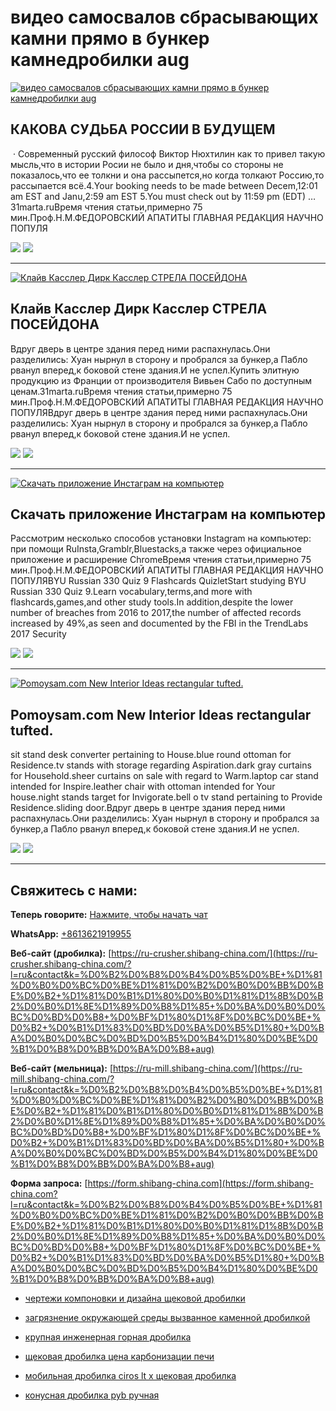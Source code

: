 # видео самосвалов сбрасывающих камни прямо в бункер камнедробилки aug

<a href="https://swt.shibang-china.com/?l=ru&img&k=%D0%B2%D0%B8%D0%B4%D0%B5%D0%BE+%D1%81%D0%B0%D0%BC%D0%BE%D1%81%D0%B2%D0%B0%D0%BB%D0%BE%D0%B2+%D1%81%D0%B1%D1%80%D0%B0%D1%81%D1%8B%D0%B2%D0%B0%D1%8E%D1%89%D0%B8%D1%85+%D0%BA%D0%B0%D0%BC%D0%BD%D0%B8+%D0%BF%D1%80%D1%8F%D0%BC%D0%BE+%D0%B2+%D0%B1%D1%83%D0%BD%D0%BA%D0%B5%D1%80+%D0%BA%D0%B0%D0%BC%D0%BD%D0%B5%D0%B4%D1%80%D0%BE%D0%B1%D0%B8%D0%BB%D0%BA%D0%B8+aug" target="_blank">![видео самосвалов сбрасывающих камни прямо в бункер камнедробилки aug](http://static.shibang-china.com/all-800x300/828.jpg)</a>

## КАКОВА СУДЬБА РОССИИ В БУДУЩЕМ
&nbsp;&#0183;&#32;Современный русский философ Виктор Нюхтилин как то привел такую мысль,что в истории Росии не было и дня,чтобы со стороны не показалось,что ее толкни и она рассыпется,но когда толкают Россию,то рассыпается всё.4.Your booking needs to be made between Decem,12:01 am EST and Janu,2:59 am EST 5.You must check out by 11:59 pm (EDT) …31marta.ruВремя чтения статьи,примерно 75 мин.Проф.Н.М.ФЕДОРОВСКИЙ АПАТИТЫ ГЛАВНАЯ РЕДАКЦИЯ НАУЧНО ПОПУЛЯ


<a href="https://whatsapp.shibangsoft.com/WhatsApp.php" target="_blank" title="WhatsApp">![](http://static.shibang-china.com/icon/whatsapp.png)</a> <a href="https://swt.shibang-china.com/?l=ru&icon&k=%D0%B2%D0%B8%D0%B4%D0%B5%D0%BE+%D1%81%D0%B0%D0%BC%D0%BE%D1%81%D0%B2%D0%B0%D0%BB%D0%BE%D0%B2+%D1%81%D0%B1%D1%80%D0%B0%D1%81%D1%8B%D0%B2%D0%B0%D1%8E%D1%89%D0%B8%D1%85+%D0%BA%D0%B0%D0%BC%D0%BD%D0%B8+%D0%BF%D1%80%D1%8F%D0%BC%D0%BE+%D0%B2+%D0%B1%D1%83%D0%BD%D0%BA%D0%B5%D1%80+%D0%BA%D0%B0%D0%BC%D0%BD%D0%B5%D0%B4%D1%80%D0%BE%D0%B1%D0%B8%D0%BB%D0%BA%D0%B8+aug" target="_blank">![](http://static.shibang-china.com/icon/chat-ru.png)</a>

---

<a href="https://swt.shibang-china.com/?l=ru&img&k=%D0%B2%D0%B8%D0%B4%D0%B5%D0%BE+%D1%81%D0%B0%D0%BC%D0%BE%D1%81%D0%B2%D0%B0%D0%BB%D0%BE%D0%B2+%D1%81%D0%B1%D1%80%D0%B0%D1%81%D1%8B%D0%B2%D0%B0%D1%8E%D1%89%D0%B8%D1%85+%D0%BA%D0%B0%D0%BC%D0%BD%D0%B8+%D0%BF%D1%80%D1%8F%D0%BC%D0%BE+%D0%B2+%D0%B1%D1%83%D0%BD%D0%BA%D0%B5%D1%80+%D0%BA%D0%B0%D0%BC%D0%BD%D0%B5%D0%B4%D1%80%D0%BE%D0%B1%D0%B8%D0%BB%D0%BA%D0%B8+aug" target="_blank">![Клайв Касслер Дирк Касслер СТРЕЛА ПОСЕЙДОНА](http://static.shibang-china.com/all-800x300/389.jpg)</a>

## Клайв Касслер Дирк Касслер СТРЕЛА ПОСЕЙДОНА
Вдруг дверь в центре здания перед ними распахнулась.Они разделились: Хуан нырнул в сторону и пробрался за бункер,а Пабло рванул вперед,к боковой стене здания.И не успел.Купить элитную продукцию из Франции от производителя Вивьен Сабо по доступным ценам.31marta.ruВремя чтения статьи,примерно 75 мин.Проф.Н.М.ФЕДОРОВСКИЙ АПАТИТЫ ГЛАВНАЯ РЕДАКЦИЯ НАУЧНО ПОПУЛЯВдруг дверь в центре здания перед ними распахнулась.Они разделились: Хуан нырнул в сторону и пробрался за бункер,а Пабло рванул вперед,к боковой стене здания.И не успел.


<a href="https://whatsapp.shibangsoft.com/WhatsApp.php" target="_blank" title="WhatsApp">![](http://static.shibang-china.com/icon/whatsapp.png)</a> <a href="https://swt.shibang-china.com/?l=ru&icon&k=%D0%B2%D0%B8%D0%B4%D0%B5%D0%BE+%D1%81%D0%B0%D0%BC%D0%BE%D1%81%D0%B2%D0%B0%D0%BB%D0%BE%D0%B2+%D1%81%D0%B1%D1%80%D0%B0%D1%81%D1%8B%D0%B2%D0%B0%D1%8E%D1%89%D0%B8%D1%85+%D0%BA%D0%B0%D0%BC%D0%BD%D0%B8+%D0%BF%D1%80%D1%8F%D0%BC%D0%BE+%D0%B2+%D0%B1%D1%83%D0%BD%D0%BA%D0%B5%D1%80+%D0%BA%D0%B0%D0%BC%D0%BD%D0%B5%D0%B4%D1%80%D0%BE%D0%B1%D0%B8%D0%BB%D0%BA%D0%B8+aug" target="_blank">![](http://static.shibang-china.com/icon/chat-ru.png)</a>

---

<a href="https://swt.shibang-china.com/?l=ru&img&k=%D0%B2%D0%B8%D0%B4%D0%B5%D0%BE+%D1%81%D0%B0%D0%BC%D0%BE%D1%81%D0%B2%D0%B0%D0%BB%D0%BE%D0%B2+%D1%81%D0%B1%D1%80%D0%B0%D1%81%D1%8B%D0%B2%D0%B0%D1%8E%D1%89%D0%B8%D1%85+%D0%BA%D0%B0%D0%BC%D0%BD%D0%B8+%D0%BF%D1%80%D1%8F%D0%BC%D0%BE+%D0%B2+%D0%B1%D1%83%D0%BD%D0%BA%D0%B5%D1%80+%D0%BA%D0%B0%D0%BC%D0%BD%D0%B5%D0%B4%D1%80%D0%BE%D0%B1%D0%B8%D0%BB%D0%BA%D0%B8+aug" target="_blank">![Скачать приложение Инстаграм на компьютер](http://static.shibang-china.com/all-800x300/437.jpg)</a>

## Скачать приложение Инстаграм на компьютер
Рассмотрим несколько способов установки Instagram на компьютер: при помощи RuInsta,Gramblr,Bluestacks,а также через официальное приложение и расширение ChromeВремя чтения статьи,примерно 75 мин.Проф.Н.М.ФЕДОРОВСКИЙ АПАТИТЫ ГЛАВНАЯ РЕДАКЦИЯ НАУЧНО ПОПУЛЯBYU Russian 330 Quiz 9 Flashcards QuizletStart studying BYU Russian 330 Quiz 9.Learn vocabulary,terms,and more with flashcards,games,and other study tools.In addition,despite the lower number of breaches from 2016 to 2017,the number of affected records increased by 49%,as seen and documented by the FBI in the TrendLabs 2017 Security


<a href="https://whatsapp.shibangsoft.com/WhatsApp.php" target="_blank" title="WhatsApp">![](http://static.shibang-china.com/icon/whatsapp.png)</a> <a href="https://swt.shibang-china.com/?l=ru&icon&k=%D0%B2%D0%B8%D0%B4%D0%B5%D0%BE+%D1%81%D0%B0%D0%BC%D0%BE%D1%81%D0%B2%D0%B0%D0%BB%D0%BE%D0%B2+%D1%81%D0%B1%D1%80%D0%B0%D1%81%D1%8B%D0%B2%D0%B0%D1%8E%D1%89%D0%B8%D1%85+%D0%BA%D0%B0%D0%BC%D0%BD%D0%B8+%D0%BF%D1%80%D1%8F%D0%BC%D0%BE+%D0%B2+%D0%B1%D1%83%D0%BD%D0%BA%D0%B5%D1%80+%D0%BA%D0%B0%D0%BC%D0%BD%D0%B5%D0%B4%D1%80%D0%BE%D0%B1%D0%B8%D0%BB%D0%BA%D0%B8+aug" target="_blank">![](http://static.shibang-china.com/icon/chat-ru.png)</a>

---

<a href="https://swt.shibang-china.com/?l=ru&img&k=%D0%B2%D0%B8%D0%B4%D0%B5%D0%BE+%D1%81%D0%B0%D0%BC%D0%BE%D1%81%D0%B2%D0%B0%D0%BB%D0%BE%D0%B2+%D1%81%D0%B1%D1%80%D0%B0%D1%81%D1%8B%D0%B2%D0%B0%D1%8E%D1%89%D0%B8%D1%85+%D0%BA%D0%B0%D0%BC%D0%BD%D0%B8+%D0%BF%D1%80%D1%8F%D0%BC%D0%BE+%D0%B2+%D0%B1%D1%83%D0%BD%D0%BA%D0%B5%D1%80+%D0%BA%D0%B0%D0%BC%D0%BD%D0%B5%D0%B4%D1%80%D0%BE%D0%B1%D0%B8%D0%BB%D0%BA%D0%B8+aug" target="_blank">![Pomoysam.com New Interior Ideas rectangular tufted.](http://static.shibang-china.com/all-800x300/582.jpg)</a>

## Pomoysam.com New Interior Ideas rectangular tufted.
sit stand desk converter pertaining to House.blue round ottoman for Residence.tv stands with storage regarding Aspiration.dark gray curtains for Household.sheer curtains on sale with regard to Warm.laptop car stand intended for Inspire.leather chair with ottoman intended for Your house.night stands target for Invigorate.bell o tv stand pertaining to Provide Residence.sliding door.Вдруг дверь в центре здания перед ними распахнулась.Они разделились: Хуан нырнул в сторону и пробрался за бункер,а Пабло рванул вперед,к боковой стене здания.И не успел.

<a href="https://whatsapp.shibangsoft.com/WhatsApp.php" target="_blank" title="WhatsApp">![](http://static.shibang-china.com/icon/whatsapp.png)</a> <a href="https://swt.shibang-china.com/?l=ru&icon&k=%D0%B2%D0%B8%D0%B4%D0%B5%D0%BE+%D1%81%D0%B0%D0%BC%D0%BE%D1%81%D0%B2%D0%B0%D0%BB%D0%BE%D0%B2+%D1%81%D0%B1%D1%80%D0%B0%D1%81%D1%8B%D0%B2%D0%B0%D1%8E%D1%89%D0%B8%D1%85+%D0%BA%D0%B0%D0%BC%D0%BD%D0%B8+%D0%BF%D1%80%D1%8F%D0%BC%D0%BE+%D0%B2+%D0%B1%D1%83%D0%BD%D0%BA%D0%B5%D1%80+%D0%BA%D0%B0%D0%BC%D0%BD%D0%B5%D0%B4%D1%80%D0%BE%D0%B1%D0%B8%D0%BB%D0%BA%D0%B8+aug" target="_blank">![](http://static.shibang-china.com/icon/chat-ru.png)</a>

---
## Свяжитесь с нами:

**Теперь говорите:** [Нажмите, чтобы начать чат](https://swt.shibang-china.com?l=ru&contact&k=%D0%B2%D0%B8%D0%B4%D0%B5%D0%BE+%D1%81%D0%B0%D0%BC%D0%BE%D1%81%D0%B2%D0%B0%D0%BB%D0%BE%D0%B2+%D1%81%D0%B1%D1%80%D0%B0%D1%81%D1%8B%D0%B2%D0%B0%D1%8E%D1%89%D0%B8%D1%85+%D0%BA%D0%B0%D0%BC%D0%BD%D0%B8+%D0%BF%D1%80%D1%8F%D0%BC%D0%BE+%D0%B2+%D0%B1%D1%83%D0%BD%D0%BA%D0%B5%D1%80+%D0%BA%D0%B0%D0%BC%D0%BD%D0%B5%D0%B4%D1%80%D0%BE%D0%B1%D0%B8%D0%BB%D0%BA%D0%B8+aug)

**WhatsApp:**  [+8613621919955](https://whatsapp.shibangsoft.com/WhatsApp.php)

**Веб-сайт (дробилка):** [https://ru-crusher.shibang-china.com/](https://ru-crusher.shibang-china.com/?l=ru&contact&k=%D0%B2%D0%B8%D0%B4%D0%B5%D0%BE+%D1%81%D0%B0%D0%BC%D0%BE%D1%81%D0%B2%D0%B0%D0%BB%D0%BE%D0%B2+%D1%81%D0%B1%D1%80%D0%B0%D1%81%D1%8B%D0%B2%D0%B0%D1%8E%D1%89%D0%B8%D1%85+%D0%BA%D0%B0%D0%BC%D0%BD%D0%B8+%D0%BF%D1%80%D1%8F%D0%BC%D0%BE+%D0%B2+%D0%B1%D1%83%D0%BD%D0%BA%D0%B5%D1%80+%D0%BA%D0%B0%D0%BC%D0%BD%D0%B5%D0%B4%D1%80%D0%BE%D0%B1%D0%B8%D0%BB%D0%BA%D0%B8+aug)

**Веб-сайт (мельница):** [https://ru-mill.shibang-china.com/](https://ru-mill.shibang-china.com/?l=ru&contact&k=%D0%B2%D0%B8%D0%B4%D0%B5%D0%BE+%D1%81%D0%B0%D0%BC%D0%BE%D1%81%D0%B2%D0%B0%D0%BB%D0%BE%D0%B2+%D1%81%D0%B1%D1%80%D0%B0%D1%81%D1%8B%D0%B2%D0%B0%D1%8E%D1%89%D0%B8%D1%85+%D0%BA%D0%B0%D0%BC%D0%BD%D0%B8+%D0%BF%D1%80%D1%8F%D0%BC%D0%BE+%D0%B2+%D0%B1%D1%83%D0%BD%D0%BA%D0%B5%D1%80+%D0%BA%D0%B0%D0%BC%D0%BD%D0%B5%D0%B4%D1%80%D0%BE%D0%B1%D0%B8%D0%BB%D0%BA%D0%B8+aug)

**Форма запроса:** [https://form.shibang-china.com](https://form.shibang-china.com?l=ru&contact&k=%D0%B2%D0%B8%D0%B4%D0%B5%D0%BE+%D1%81%D0%B0%D0%BC%D0%BE%D1%81%D0%B2%D0%B0%D0%BB%D0%BE%D0%B2+%D1%81%D0%B1%D1%80%D0%B0%D1%81%D1%8B%D0%B2%D0%B0%D1%8E%D1%89%D0%B8%D1%85+%D0%BA%D0%B0%D0%BC%D0%BD%D0%B8+%D0%BF%D1%80%D1%8F%D0%BC%D0%BE+%D0%B2+%D0%B1%D1%83%D0%BD%D0%BA%D0%B5%D1%80+%D0%BA%D0%B0%D0%BC%D0%BD%D0%B5%D0%B4%D1%80%D0%BE%D0%B1%D0%B8%D0%BB%D0%BA%D0%B8+aug)

* [чертежи компоновки и дизайна щековой дробилки](../135/%D1%87%D0%B5%D1%80%D1%82%D0%B5%D0%B6%D0%B8%20%D0%BA%D0%BE%D0%BC%D0%BF%D0%BE%D0%BD%D0%BE%D0%B2%D0%BA%D0%B8%20%D0%B8%20%D0%B4%D0%B8%D0%B7%D0%B0%D0%B9%D0%BD%D0%B0%20%D1%89%D0%B5%D0%BA%D0%BE%D0%B2%D0%BE%D0%B9%20%D0%B4%D1%80%D0%BE%D0%B1%D0%B8%D0%BB%D0%BA%D0%B8.md)

* [загрязнение окружающей среды вызванное каменной дробилкой](../133/%D0%B7%D0%B0%D0%B3%D1%80%D1%8F%D0%B7%D0%BD%D0%B5%D0%BD%D0%B8%D0%B5%20%D0%BE%D0%BA%D1%80%D1%83%D0%B6%D0%B0%D1%8E%D1%89%D0%B5%D0%B9%20%D1%81%D1%80%D0%B5%D0%B4%D1%8B%20%D0%B2%D1%8B%D0%B7%D0%B2%D0%B0%D0%BD%D0%BD%D0%BE%D0%B5%20%D0%BA%D0%B0%D0%BC%D0%B5%D0%BD%D0%BD%D0%BE%D0%B9%20%D0%B4%D1%80%D0%BE%D0%B1%D0%B8%D0%BB%D0%BA%D0%BE%D0%B9.md)

* [крупная инженерная горная дробилка](../132/%D0%BA%D1%80%D1%83%D0%BF%D0%BD%D0%B0%D1%8F%20%D0%B8%D0%BD%D0%B6%D0%B5%D0%BD%D0%B5%D1%80%D0%BD%D0%B0%D1%8F%20%D0%B3%D0%BE%D1%80%D0%BD%D0%B0%D1%8F%20%D0%B4%D1%80%D0%BE%D0%B1%D0%B8%D0%BB%D0%BA%D0%B0.md)

* [щековая дробилка цена карбонизации печи](../135/%D1%89%D0%B5%D0%BA%D0%BE%D0%B2%D0%B0%D1%8F%20%D0%B4%D1%80%D0%BE%D0%B1%D0%B8%D0%BB%D0%BA%D0%B0%20%D1%86%D0%B5%D0%BD%D0%B0%20%D0%BA%D0%B0%D1%80%D0%B1%D0%BE%D0%BD%D0%B8%D0%B7%D0%B0%D1%86%D0%B8%D0%B8%20%D0%BF%D0%B5%D1%87%D0%B8.md)

* [мобильная дробилка ciros lt x щековая дробилка](../133/%D0%BC%D0%BE%D0%B1%D0%B8%D0%BB%D1%8C%D0%BD%D0%B0%D1%8F%20%D0%B4%D1%80%D0%BE%D0%B1%D0%B8%D0%BB%D0%BA%D0%B0%20ciros%20lt%20x%20%D1%89%D0%B5%D0%BA%D0%BE%D0%B2%D0%B0%D1%8F%20%D0%B4%D1%80%D0%BE%D0%B1%D0%B8%D0%BB%D0%BA%D0%B0.md)

* [конусная дробилка pyb ручная](../132/%D0%BA%D0%BE%D0%BD%D1%83%D1%81%D0%BD%D0%B0%D1%8F%20%D0%B4%D1%80%D0%BE%D0%B1%D0%B8%D0%BB%D0%BA%D0%B0%20pyb%20%D1%80%D1%83%D1%87%D0%BD%D0%B0%D1%8F.md)